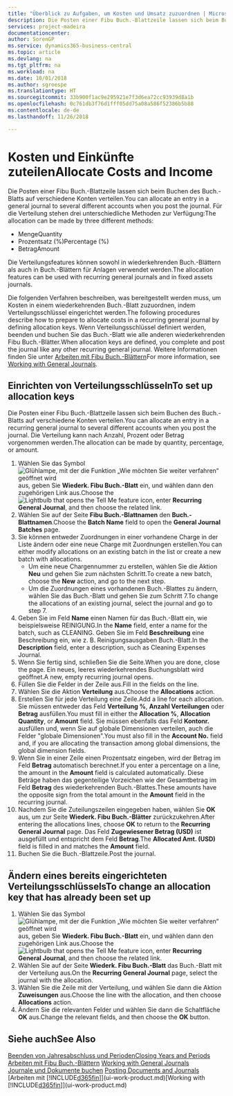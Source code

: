 ```yaml
---
title: "Überblick zu Aufgaben, um Kosten und Umsatz zuzuordnen | Microsoft Docs"
description: Die Posten einer Fibu Buch.-Blattzeile lassen sich beim Buchen des Buch.-Blatts auf verschiedene Konten verteilen.
services: project-madeira
documentationcenter: 
author: SorenGP
ms.service: dynamics365-business-central
ms.topic: article
ms.devlang: na
ms.tgt_pltfrm: na
ms.workload: na
ms.date: 10/01/2018
ms.author: sgroespe
ms.translationtype: HT
ms.sourcegitcommit: 33b900f1ac9e295921e7f3d6ea72cc93939d8a1b
ms.openlocfilehash: 0c761db3f76d1fff05dd75a08a586f52386b5b88
ms.contentlocale: de-de
ms.lasthandoff: 11/26/2018

---
```

# <a name="allocate-costs-and-income"></a><span data-ttu-id="2833e-103">Kosten und Einkünfte zuteilen</span><span class="sxs-lookup"><span data-stu-id="2833e-103">Allocate Costs and Income</span></span>
<span data-ttu-id="2833e-104">Die Posten einer Fibu Buch.-Blattzeile lassen sich beim Buchen des Buch.-Blatts auf verschiedene Konten verteilen.</span><span class="sxs-lookup"><span data-stu-id="2833e-104">You can allocate an entry in a general journal to several different accounts when you post the journal.</span></span> <span data-ttu-id="2833e-105">Für die Verteilung stehen drei unterschiedliche Methoden zur Verfügung:</span><span class="sxs-lookup"><span data-stu-id="2833e-105">The allocation can be made by three different methods:</span></span>

* <span data-ttu-id="2833e-106">Menge</span><span class="sxs-lookup"><span data-stu-id="2833e-106">Quantity</span></span>
* <span data-ttu-id="2833e-107">Prozentsatz (%)</span><span class="sxs-lookup"><span data-stu-id="2833e-107">Percentage (%)</span></span>
* <span data-ttu-id="2833e-108">Betrag</span><span class="sxs-lookup"><span data-stu-id="2833e-108">Amount</span></span>

<span data-ttu-id="2833e-109">Die Verteilungsfeatures können sowohl in wiederkehrenden Buch.-Blättern als auch in Buch.-Blättern für Anlagen verwendet werden.</span><span class="sxs-lookup"><span data-stu-id="2833e-109">The allocation features can be used with recurring general journals and in fixed assets journals.</span></span>
<!--You can also distribute the cost or revenue of a line to an intercompany partner when you post a sales or purchase document. When you post the document, a line will be posted in your general journal, and a corresponding line will be created in the intercompany outbox.-->

<span data-ttu-id="2833e-110">Die folgenden Verfahren beschreiben, was bereitgestellt werden muss, um Kosten in einem wiederkehrenden Buch.-Blatt zuzuordnen, indem Verteilungsschlüssel eingerichtet werden.</span><span class="sxs-lookup"><span data-stu-id="2833e-110">The following procedures describe how to prepare to allocate costs in a recurring general journal by defining allocation keys.</span></span> <span data-ttu-id="2833e-111">Wenn Verteilungsschlüssel definiert werden, beenden und buchen Sie das Buch.-Blatt wie alle anderen wiederkehrenden Fibu Buch.-Blätter.</span><span class="sxs-lookup"><span data-stu-id="2833e-111">When allocation keys are defined, you complete and post the journal like any other recurring general journal.</span></span> <span data-ttu-id="2833e-112">Weitere Informationen finden Sie unter [Arbeiten mit Fibu Buch.-Blättern](ui-work-general-journals.md)</span><span class="sxs-lookup"><span data-stu-id="2833e-112">For more information, see [Working with General Journals](ui-work-general-journals.md).</span></span>

## <a name="to-set-up-allocation-keys"></a><span data-ttu-id="2833e-113">Einrichten von Verteilungsschlüsseln</span><span class="sxs-lookup"><span data-stu-id="2833e-113">To set up allocation keys</span></span>
<span data-ttu-id="2833e-114">Die Posten einer Fibu Buch.-Blattzeile lassen sich beim Buchen des Buch.-Blatts auf verschiedene Konten verteilen.</span><span class="sxs-lookup"><span data-stu-id="2833e-114">You can allocate an entry in a recurring general journal to several different accounts when you post the journal.</span></span> <span data-ttu-id="2833e-115">Die Verteilung kann nach Anzahl, Prozent oder Betrag vorgenommen werden.</span><span class="sxs-lookup"><span data-stu-id="2833e-115">The allocation can be made by quantity, percentage, or amount.</span></span>
1. <span data-ttu-id="2833e-116">Wählen Sie das Symbol ![Glühlampe, mit der die Funktion „Wie möchten Sie weiter verfahren“ geöffnet wird](media/ui-search/search_small.png "Wie möchten Sie weiter verfahren?") aus, geben Sie **Wiederk. Fibu Buch.-Blatt** ein, und wählen dann den zugehörigen Link aus.</span><span class="sxs-lookup"><span data-stu-id="2833e-116">Choose the ![Lightbulb that opens the Tell Me feature](media/ui-search/search_small.png "Tell me what you want to do") icon, enter **Recurring General Journal**, and then choose the related link.</span></span>
2. <span data-ttu-id="2833e-117">Wählen Sie auf der Seite **Fibu Buch.-Blattnamen** den **Buch.-Blattnamen**.</span><span class="sxs-lookup"><span data-stu-id="2833e-117">Choose the **Batch Name** field to open the **General Journal Batches** page.</span></span>
3. <span data-ttu-id="2833e-118">Sie können entweder Zuordnungen in einer vorhandene Charge in der Liste ändern oder eine neue Charge mit Zuordnungen erstellen.</span><span class="sxs-lookup"><span data-stu-id="2833e-118">You can either modify allocations on an existing batch in the list or create a new batch with allocations.</span></span>
   * <span data-ttu-id="2833e-119">Um eine neue Chargennummer zu erstellen, wählen Sie die Aktion **Neu** und gehen Sie zum nächsten Schritt.</span><span class="sxs-lookup"><span data-stu-id="2833e-119">To create a new batch, choose the **New** action, and go to the next step.</span></span>
   * <span data-ttu-id="2833e-120">Um die Zuordnungen eines vorhandenen Buch.-Blattes zu ändern, wählen Sie das Buch.-Blatt und gehen Sie zum Schritt 7.</span><span class="sxs-lookup"><span data-stu-id="2833e-120">To change the allocations of an existing journal, select the journal and go to step 7.</span></span>    
4. <span data-ttu-id="2833e-121">Geben Sie im Feld **Name** einen Namen für das Buch.-Blatt ein, wie beispielsweise REINIGUNG.</span><span class="sxs-lookup"><span data-stu-id="2833e-121">In the **Name** field, enter a name for the batch, such as CLEANING.</span></span> <span data-ttu-id="2833e-122">Geben Sie im Feld **Beschreibung** eine Beschreibung ein, wie z. B. Reinigungsausgaben Buch.-Blatt.</span><span class="sxs-lookup"><span data-stu-id="2833e-122">In the **Description** field, enter a description, such as Cleaning Expenses Journal.</span></span>
5. <span data-ttu-id="2833e-123">Wenn Sie fertig sind, schließen Sie die Seite.</span><span class="sxs-lookup"><span data-stu-id="2833e-123">When you are done, close the page.</span></span> <span data-ttu-id="2833e-124">Ein neues, leeres wiederkehrendes Buchungsblatt wird geöffnet.</span><span class="sxs-lookup"><span data-stu-id="2833e-124">A new, empty recurring journal opens.</span></span>
6. <span data-ttu-id="2833e-125">Füllen Sie die Felder in der Zeile aus.</span><span class="sxs-lookup"><span data-stu-id="2833e-125">Fill in the fields on the line.</span></span>
7. <span data-ttu-id="2833e-126">Wählen Sie die Aktion **Verteilung** aus.</span><span class="sxs-lookup"><span data-stu-id="2833e-126">Choose the **Allocations** action.</span></span>
8. <span data-ttu-id="2833e-127">Erstellen Sie für jede Verteilung eine Zeile.</span><span class="sxs-lookup"><span data-stu-id="2833e-127">Add a line for each allocation.</span></span> <span data-ttu-id="2833e-128">Sie müssen entweder das Feld **Verteilung %**, **Anzahl Verteilungen** oder **Betrag** ausfüllen.</span><span class="sxs-lookup"><span data-stu-id="2833e-128">You must fill in either the **Allocation %**, **Allocation Quantity**, or **Amount** field.</span></span> <span data-ttu-id="2833e-129">Sie müssen ebenfalls das Feld **Kontonr.** ausfüllen und, wenn Sie auf globale Dimensionen verteilen, auch die Felder "globale Dimensionen".</span><span class="sxs-lookup"><span data-stu-id="2833e-129">You must also fill in the **Account No.** field and, if you are allocating the transaction among global dimensions, the global dimension fields.</span></span>
9. <span data-ttu-id="2833e-130">Wenn Sie in einer Zeile einen Prozentsatz eingeben, wird der Betrag im Feld **Betrag** automatisch berechnet.</span><span class="sxs-lookup"><span data-stu-id="2833e-130">If you enter a percentage on a line, the amount in the **Amount** field is calculated automatically.</span></span> <span data-ttu-id="2833e-131">Diese Beträge haben das gegenteilige Vorzeichen wie der Gesamtbetrag im Feld **Betrag** des wiederkehrenden Buch.-Blattes.</span><span class="sxs-lookup"><span data-stu-id="2833e-131">These amounts have the opposite sign from the total amount in the **Amount** field in the recurring journal.</span></span>
10. <span data-ttu-id="2833e-132">Nachdem Sie die Zuteilungszeilen eingegeben haben, wählen Sie **OK** aus, um zur Seite **Wiederk. Fibu Buch.-Blätter** zurückzukehren.</span><span class="sxs-lookup"><span data-stu-id="2833e-132">After entering the allocations lines, choose **OK** to return to the **Recurring General Journal** page.</span></span> <span data-ttu-id="2833e-133">Das Feld **Zugewiesener Betrag (USD)** ist ausgefüllt und entspricht dem Feld **Betrag**.</span><span class="sxs-lookup"><span data-stu-id="2833e-133">The **Allocated Amt. (USD)** field is filled in and matches the **Amount** field.</span></span>
11. <span data-ttu-id="2833e-134">Buchen Sie die Buch.-Blattzeile.</span><span class="sxs-lookup"><span data-stu-id="2833e-134">Post the journal.</span></span>

## <a name="to-change-an-allocation-key-that-has-already-been-set-up"></a><span data-ttu-id="2833e-135">Ändern eines bereits eingerichteten Verteilungsschlüssels</span><span class="sxs-lookup"><span data-stu-id="2833e-135">To change an allocation key that has already been set up</span></span>
1. <span data-ttu-id="2833e-136">Wählen Sie das Symbol ![Glühlampe, mit der die Funktion „Wie möchten Sie weiter verfahren“ geöffnet wird](media/ui-search/search_small.png "Wie möchten Sie weiter verfahren?") aus, geben Sie **Wiederk. Fibu Buch.-Blatt** ein, und wählen dann den zugehörigen Link aus.</span><span class="sxs-lookup"><span data-stu-id="2833e-136">Choose the ![Lightbulb that opens the Tell Me feature](media/ui-search/search_small.png "Tell me what you want to do") icon, enter **Recurring General Journal**, and then choose the related link.</span></span>
2. <span data-ttu-id="2833e-137">Wählen Sie auf der Seite **Wiederk. Fibu Buch.-Blatt** das Buch.-Blatt mit der Verteilung aus.</span><span class="sxs-lookup"><span data-stu-id="2833e-137">On the **Recurring General Journal** page, select the journal with the allocation.</span></span>
3. <span data-ttu-id="2833e-138">Wählen Sie die Zeile mit der Verteilung, und wählen Sie dann die Aktion **Zuweisungen** aus.</span><span class="sxs-lookup"><span data-stu-id="2833e-138">Choose the line with the allocation, and then choose **Allocations** action.</span></span>
4. <span data-ttu-id="2833e-139">Ändern Sie die relevanten Felder und wählen Sie dann die Schaltfläche **OK** aus.</span><span class="sxs-lookup"><span data-stu-id="2833e-139">Change the relevant fields, and then choose the **OK** button.</span></span>

## <a name="see-also"></a><span data-ttu-id="2833e-140">Siehe auch</span><span class="sxs-lookup"><span data-stu-id="2833e-140">See Also</span></span>
[<span data-ttu-id="2833e-141">Beenden von Jahresabschluss und Perioden</span><span class="sxs-lookup"><span data-stu-id="2833e-141">Closing Years and Periods</span></span>](year-close-years-periods.md)  
<span data-ttu-id="2833e-142">[Arbeiten mit Fibu Buch.-Blättern](ui-work-general-journals.md)  </span><span class="sxs-lookup"><span data-stu-id="2833e-142">[Working with General Journals](ui-work-general-journals.md)  </span></span>  
<span data-ttu-id="2833e-143">[Journale und Dokumente buchen](ui-post-documents-journals.md)  </span><span class="sxs-lookup"><span data-stu-id="2833e-143">[Posting Documents and Journals](ui-post-documents-journals.md)  </span></span>  
<span data-ttu-id="2833e-144">[Arbeiten mit [!INCLUDE[d365fin](includes/d365fin_md.md)]](ui-work-product.md)</span><span class="sxs-lookup"><span data-stu-id="2833e-144">[Working with [!INCLUDE[d365fin](includes/d365fin_md.md)]](ui-work-product.md)</span></span>


